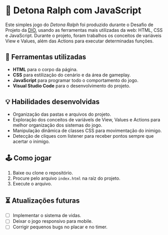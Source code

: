 # 👾 Detona Ralph com JavaScript

Este simples jogo do *Detona Ralph* foi produzido durante o Desafio de Projeto da [DIO](https://www.dio.me/), usando as ferramentas mais utilizadas da web: HTML, CSS e JavaScript. Durante o projeto, foram trabalhos os conceitos de variáveis View e Values, além das Actions para executar determinadas funções.

## 🧰 Ferramentas utilizadas

- **HTML** para o corpo da página.
- **CSS** para estilização do cenário e da área de gameplay.
- **JavaScript** para programar todo o comportamento do jogo.
- **Visual Studio Code** para o desenvolvimento do projeto.

## 💡 Habilidades desenvolvidas

- Organização das pastas e arquivos do projeto.
- Exploração dos conceitos de variávels de View, Values e Actions para melhor organização dos sistemas do jogo.
- Manipulação dinâmica de classes CSS para movimentação do inimigo.
- Detecção de cliques com listener para receber pontos sempre que acertar o inimigo.

## 🕹 Como jogar

1. Baixe ou clone o repositório.
2. Procure pelo arquivo `index.html` na raíz do projeto.
3. Execute o arquivo.

## ⏳ Atualizações futuras

- [ ] Implementar o sistema de vidas.
- [ ] Deixar o jogo responsivo para mobile.
- [ ] Corrigir pequenos bugs no placar e no timer.